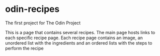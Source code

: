 # odin-recipes
The first project for The Odin Project

This is a page that contains several recipes. 
The main page hosts links to each specific recipe page.
Each recipe page contains an image, an unordered list with the ingredients and an ordered lists with the steps to perform the recipe